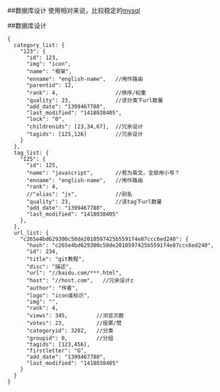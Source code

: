 ##数据库设计
使用相对来说，比较稳定的[mysql](https://github.com/felixge/node-mysql)

##数据库设计

    {
      category_list: {
        "123": {
          "id": 123,
          "img": "icon",
          "name": "框架",
          "enname": "english-name",   //用作路由
          "parentid": 12,
          "rank": 4,                  //排序/权重
          "quality": 23,              //该分类下url数量
          "add_date": "1399467780",
          "last_modified": "1418038405",
          "lock": "0",
          "childrenids": [23,34,67],  //冗余设计
          "tagids": [125,126]         //冗余设计
        }
      },
      tag_list: {
        "125": {
          "id": 125,
          "name": "javascript",       //若为英文，全部用小写？
          "enname": "english-name",   //用作路由
          "rank": 4,
          //"alias": "js",            //别名
          "quality": 23,              //该tag下url数量
          "add_date": "1399467780",
          "last_modified": "1418038405"
        },
      },
      url_list: {
        "c265e4bd629300c50de2010597425b5591f4e87ccc6ed240": {
          "hash": "c265e4bd629300c50de2010597425b5591f4e87ccc6ed240",
          "id": 234,
          "title": "git教程",
          "disc": "描述",
          "url": "//baidu.com/***.html",
          "host": "//host.com",   //冗余设计z
          "author": "作者",
          "logo": "icon或标识",
          "img": "",
          "rank": 4,
          "views": 345,         //浏览次数
          "votes": 23,          //投票/赞
          "categoryid": 3202,   //分类
          "groupid": 0,         //分组
          "tagids": [123,456],
          "firstletter": "G",
          "add_date": "1399467780",
          "last_modified": "1418038405"
        }
      }
    }
